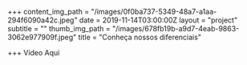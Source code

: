 +++
content_img_path = "/images/0f0ba737-5349-48a7-a1aa-294f6090a42c.jpeg"
date = 2019-11-14T03:00:00Z
layout = "project"
subtitle = ""
thumb_img_path = "/images/678fb19b-a9d7-4eab-9863-3062e977909f.jpeg"
title = "Conheça nossos diferenciais"

+++
Video Aqui